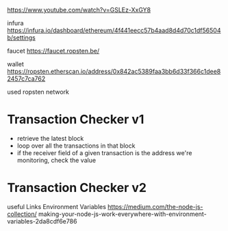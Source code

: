 
https://www.youtube.com/watch?v=GSLEz-XxGY8

infura
https://infura.io/dashboard/ethereum/4f441eecc57b4aad8d4d70c1df56504b/settings

faucet
https://faucet.ropsten.be/

wallet
https://ropsten.etherscan.io/address/0x842ac5389faa3bb6d33f366c1dee82457c7ca762

used ropsten network

# Transaction Checker v1

* retrieve the latest block 
* loop over all the transactions in that block
* if the receiver field of a given transaction is the address we're monitoring, check the value 

# Transaction Checker v2




useful Links 
Environment Variables
https://medium.com/the-node-js-collection/
making-your-node-js-work-everywhere-with-environment-variables-2da8cdf6e786